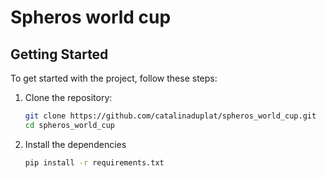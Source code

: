# Spheros world cup

## Getting Started

To get started with the project, follow these steps:

1. Clone the repository:

   ```sh
   git clone https://github.com/catalinaduplat/spheros_world_cup.git
   cd spheros_world_cup
   ```
2. Install the dependencies

   ```sh
   pip install -r requirements.txt
   ```
